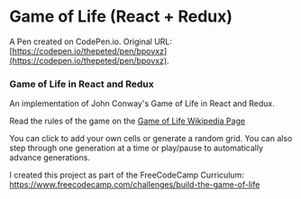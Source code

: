 # Game of Life (React + Redux)

A Pen created on CodePen.io. Original URL: [https://codepen.io/thepeted/pen/bpovxz](https://codepen.io/thepeted/pen/bpovxz).

### Game of Life in React and Redux

An implementation of John Conway's Game of Life in React and Redux. 

Read the rules of the game on the [Game of Life Wikipedia Page](https://en.wikipedia.org/wiki/Conway%27s_Game_of_Life)

You can click to add your own cells or generate a random grid.  You can also step through one generation at a time or play/pause to automatically advance generations.

I created this project as part of the FreeCodeCamp Curriculum: https://www.freecodecamp.com/challenges/build-the-game-of-life
